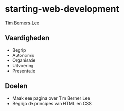 # starting-web-development

[Tim Berners-Lee](https://daphnedegroot.github.io/starting-web-development)

## Vaardigheden

* Begrip
* Autonomie
* Organisatie
* Uitvoering
* Presentatie

## Doelen

* Maak een pagina over Tim Berner Lee
* Begrijp de principes van HTML en CSS

